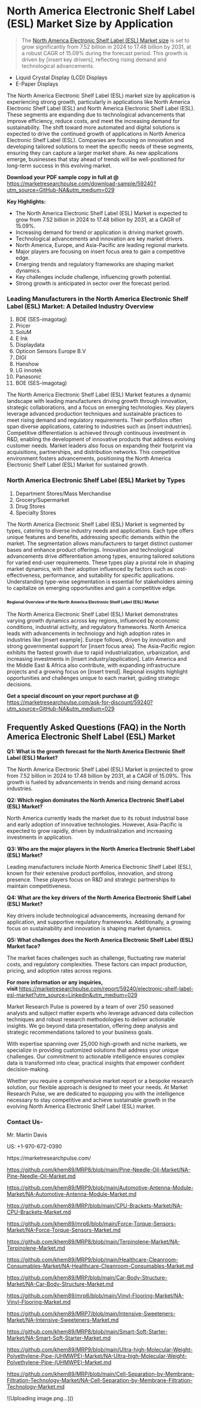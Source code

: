 <h1>North America Electronic Shelf Label (ESL) Market&nbsp;Size by Application</h1><blockquote><p>The <a href="https://marketresearchpulse.com/download-sample/59240?utm_source=GitHub-NA&amp;utm_medium=029">North America Electronic Shelf Label (ESL) Market size</a> is set to grow significantly from 7.52 billion in 2024 to 17.48 billion by 2031, at a robust CAGR of 15.09% during the forecast period. This growth is driven by [insert key drivers], reflecting rising demand and technological advancements.</p></blockquote><ul><li>Liquid Crystal Display (LCD) Displays <li> E-Paper Displays</li></ul><p>The North America Electronic Shelf Label (ESL) market size by application is experiencing strong growth, particularly in applications like North America Electronic Shelf Label (ESL) and North America Electronic Shelf Label (ESL). These segments are expanding due to technological advancements that improve efficiency, reduce costs, and meet the increasing demand for sustainability. The shift toward more automated and digital solutions is expected to drive the continued growth of applications in North America Electronic Shelf Label (ESL). Companies are focusing on innovation and developing tailored solutions to meet the specific needs of these segments, ensuring they can capture a larger market share. As new applications emerge, businesses that stay ahead of trends will be well-positioned for long-term success in this evolving market.</p><p><strong>Download your PDF sample copy in full at @ </strong><a href="https://marketresearchpulse.com/download-sample/59240?utm_source=GitHub-NA&amp;utm_medium=029">https://marketresearchpulse.com/download-sample/59240?utm_source=GitHub-NA&amp;utm_medium=029</a></p><p><strong>Key Highlights: </strong></p><ul><li>The North America Electronic Shelf Label (ESL) Market is expected to grow from 7.52 billion in 2024 to 17.48 billion by 2031, at a CAGR of 15.09%.</li><li>Increasing demand for trend or application is driving market growth.</li><li>Technological advancements and innovation are key market drivers.</li><li>North America, Europe, and Asia-Pacific are leading regional markets.</li><li>Major players are focusing on insert focus area to gain a competitive edge.</li><li>Emerging trends and regulatory frameworks are shaping market dynamics.</li><li>Key challenges include challenge, influencing growth potential.</li><li>Strong growth is anticipated in sector over the forecast period.</li></ul><h3>Leading Manufacturers in the North America Electronic Shelf Label (ESL) Market: A Detailed Industry Overview</h3><ol><li>BOE (SES-imagotag)</li><li>Pricer</li><li>SoluM</li><li>E Ink</li><li>Displaydata</li><li>Opticon Sensors Europe B.V</li><li>DIGI</li><li>Hanshow</li><li>LG innotek</li><li>Panasonic</li><li>BOE (SES-imagotag)</li></ol><div class="flex max-w-full flex-col flex-grow"><div class="min-h-8 text-message flex w-full flex-col items-end gap-2 whitespace-normal break-words [.text-message+&amp;]:mt-5" dir="auto" data-message-author-role="assistant" data-message-id="fd8432e4-4910-450d-b182-61b7bfb0a01f" data-message-model-slug="gpt-4o"><div class="flex w-full flex-col gap-1 empty:hidden first:pt-[3px]"><div class="markdown prose w-full break-words dark:prose-invert light"><p>The North America Electronic Shelf Label (ESL) Market features a dynamic landscape with leading manufacturers driving growth through innovation, strategic collaborations, and a focus on emerging technologies. Key players leverage advanced production techniques and sustainable practices to meet rising demand and regulatory requirements. Their portfolios often span diverse applications, catering to industries such as [insert industries]. Competitive differentiation is achieved through continuous investment in R&amp;D, enabling the development of innovative products that address evolving customer needs. Market leaders also focus on expanding their footprint via acquisitions, partnerships, and distribution networks. This competitive environment fosters advancements, positioning the North America Electronic Shelf Label (ESL) Market for sustained growth.</p></div></div></div></div><h3>North America Electronic Shelf Label (ESL) Market by Types</h3><ol><li>Department Stores/Mass Merchandise <li> Grocery/Supermarket <li> Drug Stores <li> Specialty Stores</li></ol><div class="flex max-w-full flex-col flex-grow"><div class="min-h-8 text-message flex w-full flex-col items-end gap-2 whitespace-normal break-words [.text-message+&amp;]:mt-5" dir="auto" data-message-author-role="assistant" data-message-id="084470be-0bb7-4664-bddf-5156b4f41249" data-message-model-slug="gpt-4o-mini"><div class="flex w-full flex-col gap-1 empty:hidden first:pt-[3px]"><div class="markdown prose w-full break-words dark:prose-invert light"><p>The North America Electronic Shelf Label (ESL) Market is segmented by types, catering to diverse industry needs and applications. Each type offers unique features and benefits, addressing specific demands within the market. The segmentation allows manufacturers to target distinct customer bases and enhance product offerings. Innovation and technological advancements drive differentiation among types, ensuring tailored solutions for varied end-user requirements. These types play a pivotal role in shaping market dynamics, with their adoption influenced by factors such as cost-effectiveness, performance, and suitability for specific applications. Understanding type-wise segmentation is essential for stakeholders aiming to capitalize on emerging opportunities and gain a competitive edge.</p></div></div></div></div><h3><span style="font-size: 11px;">Regional Overview of the North America Electronic Shelf Label (ESL) Market</span></h3><div class="flex max-w-full flex-col flex-grow"><div class="min-h-8 text-message flex w-full flex-col items-end gap-2 whitespace-normal break-words [.text-message+&amp;]:mt-5" dir="auto" data-message-author-role="assistant" data-message-id="e9038762-ce64-4e30-91c9-9bd413514231" data-message-model-slug="gpt-4o-mini"><div class="flex w-full flex-col gap-1 empty:hidden first:pt-[3px]"><div class="markdown prose w-full break-words dark:prose-invert light"><p>The North America Electronic Shelf Label (ESL) Market demonstrates varying growth dynamics across key regions, influenced by economic conditions, industrial activity, and regulatory frameworks. North America leads with advancements in technology and high adoption rates in industries like [insert example]. Europe follows, driven by innovation and strong governmental support for [insert focus area]. The Asia-Pacific region exhibits the fastest growth due to rapid industrialization, urbanization, and increasing investments in [insert industry/application]. Latin America and the Middle East &amp; Africa also contribute, with expanding infrastructure projects and a growing focus on [insert trend]. Regional insights highlight opportunities and challenges unique to each market, guiding strategic decisions.</p></div></div></div></div><p><strong>Get a special discount on your report purchase at @ </strong><a href="https://marketresearchpulse.com/ask-for-discount/59240?utm_source=GitHub-NA&amp;utm_medium=029">https://marketresearchpulse.com/ask-for-discount/59240?utm_source=GitHub-NA&amp;utm_medium=029</a></p><h2>Frequently Asked Questions (FAQ) in the North America Electronic Shelf Label (ESL) Market</h2><p><strong>Q1: What is the growth forecast for the North America Electronic Shelf Label (ESL) Market?</strong></p><p>The North America Electronic Shelf Label (ESL) Market is projected to grow from 7.52 billion in 2024 to 17.48 billion by 2031, at a CAGR of 15.09%. This growth is fueled by advancements in trends and rising demand across industries.</p><p><strong>Q2: Which region dominates the North America Electronic Shelf Label (ESL) Market?</strong></p><p>North America currently leads the market due to its robust industrial base and early adoption of innovative technologies. However, Asia-Pacific is expected to grow rapidly, driven by industrialization and increasing investments in application.</p><p><strong>Q3: Who are the major players in the North America Electronic Shelf Label (ESL) Market?</strong></p><p>Leading manufacturers include North America Electronic Shelf Label (ESL), known for their extensive product portfolios, innovation, and strong presence. These players focus on R&amp;D and strategic partnerships to maintain competitiveness.</p><p><strong>Q4: What are the key drivers of the North America Electronic Shelf Label (ESL) Market?</strong></p><p>Key drivers include technological advancements, increasing demand for application, and supportive regulatory frameworks. Additionally, a growing focus on sustainability and innovation is shaping market dynamics.</p><p><strong>Q5: What challenges does the North America Electronic Shelf Label (ESL) Market face?</strong></p><p>The market faces challenges such as challenge, fluctuating raw material costs, and regulatory complexities. These factors can impact production, pricing, and adoption rates across regions.</p><p><strong>For more information or any inquiries, visit&nbsp;</strong><a href="https://marketresearchpulse.com/report/59240/electronic-shelf-label-esl-market?utm_source=Linkedin&utm_medium=029">https://marketresearchpulse.com/report/59240/electronic-shelf-label-esl-market?utm_source=Linkedin&utm_medium=029</a></p><p>Market Research Pulse is powered by a team of over 250 seasoned analysts and subject matter experts who leverage advanced data collection techniques and robust research methodologies to deliver actionable insights. We go beyond data presentation, offering deep analysis and strategic recommendations tailored to your business goals.</p><p>With expertise spanning over 25,000 high-growth and niche markets, we specialize in providing customized solutions that address your unique challenges. Our commitment to actionable intelligence ensures complex data is transformed into clear, practical insights that empower confident decision-making.</p><p>Whether you require a comprehensive market report or a bespoke research solution, our flexible approach is designed to meet your needs. At Market Research Pulse, we are dedicated to equipping you with the intelligence necessary to stay competitive and achieve sustainable growth in the evolving North America Electronic Shelf Label (ESL) market.</p><h3><strong>Contact Us-</strong></h3><p>Mr. Martin Davis</p><p>US: +1-970-672-0390</p><p>https://marketresearchpulse.com/</p><p><a href="https://github.com/khem89/MRP8/blob/main/Pine-Needle-Oil-Market/NA-Pine-Needle-Oil-Market.md">https://github.com/khem89/MRP8/blob/main/Pine-Needle-Oil-Market/NA-Pine-Needle-Oil-Market.md</a></p><p><a href="https://github.com/khem89/MRP9/blob/main/Automotive-Antenna-Module-Market/NA-Automotive-Antenna-Module-Market.md">https://github.com/khem89/MRP9/blob/main/Automotive-Antenna-Module-Market/NA-Automotive-Antenna-Module-Market.md</a></p><p><a href="https://github.com/khem89/MRP/blob/main/CPU-Brackets-Market/NA-CPU-Brackets-Market.md">https://github.com/khem89/MRP/blob/main/CPU-Brackets-Market/NA-CPU-Brackets-Market.md</a></p><p><a href="https://github.com/khem89/mrp6/blob/main/Force-Torque-Sensors-Market/NA-Force-Torque-Sensors-Market.md">https://github.com/khem89/mrp6/blob/main/Force-Torque-Sensors-Market/NA-Force-Torque-Sensors-Market.md</a></p><p><a href="https://github.com/khem89/MRP8/blob/main/Terpinolene-Market/NA-Terpinolene-Market.md">https://github.com/khem89/MRP8/blob/main/Terpinolene-Market/NA-Terpinolene-Market.md</a></p><p><a href="https://github.com/khem89/MRP9/blob/main/Healthcare-Cleanroom-Consumables-Market/NA-Healthcare-Cleanroom-Consumables-Market.md">https://github.com/khem89/MRP9/blob/main/Healthcare-Cleanroom-Consumables-Market/NA-Healthcare-Cleanroom-Consumables-Market.md</a></p><p><a href="https://github.com/khem89/MRP/blob/main/Car-Body-Structure-Market/NA-Car-Body-Structure-Market.md">https://github.com/khem89/MRP/blob/main/Car-Body-Structure-Market/NA-Car-Body-Structure-Market.md</a></p><p><a href="https://github.com/khem89/mrp6/blob/main/Vinyl-Flooring-Market/NA-Vinyl-Flooring-Market.md">https://github.com/khem89/mrp6/blob/main/Vinyl-Flooring-Market/NA-Vinyl-Flooring-Market.md</a></p><p><a href="https://github.com/khem89/MRP7/blob/main/Intensive-Sweeteners-Market/NA-Intensive-Sweeteners-Market.md">https://github.com/khem89/MRP7/blob/main/Intensive-Sweeteners-Market/NA-Intensive-Sweeteners-Market.md</a></p><p><a href="https://github.com/khem89/MRP8/blob/main/Smart-Soft-Starter-Market/NA-Smart-Soft-Starter-Market.md">https://github.com/khem89/MRP8/blob/main/Smart-Soft-Starter-Market/NA-Smart-Soft-Starter-Market.md</a></p><p><a href="https://github.com/khem89/MRP9/blob/main/Ultra-high-Molecular-Weight-Polyethylene-Pipe-(UHMWPE)-Market/NA-Ultra-high-Molecular-Weight-Polyethylene-Pipe-(UHMWPE)-Market.md">https://github.com/khem89/MRP9/blob/main/Ultra-high-Molecular-Weight-Polyethylene-Pipe-(UHMWPE)-Market/NA-Ultra-high-Molecular-Weight-Polyethylene-Pipe-(UHMWPE)-Market.md</a></p><p><a href="https://github.com/khem89/MRP/blob/main/Cell-Separation-by-Membrane-Filtration-Technology-Market/NA-Cell-Separation-by-Membrane-Filtration-Technology-Market.md">https://github.com/khem89/MRP/blob/main/Cell-Separation-by-Membrane-Filtration-Technology-Market/NA-Cell-Separation-by-Membrane-Filtration-Technology-Market.md</a></p>
![Uploading image.png…]()
